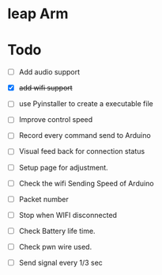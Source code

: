 # leap Arm

# Todo

 * [ ] Add audio support
 * [x] ~~add wifi support~~
 * [ ] use Pyinstaller to create a executable file
 
 * [ ] Improve control speed
 * [ ] Record every command send to Arduino
 * [ ] Visual feed back for connection status
 * [ ] Setup page for adjustment.
 * [ ] Check the wifi Sending Speed of Arduino
 * [ ] Packet number


 * [ ] Stop when WIFI disconnected
 * [ ] Check Battery life time. 
 * [ ] Check pwn wire used. 
 * [ ] Send signal every 1/3 sec
